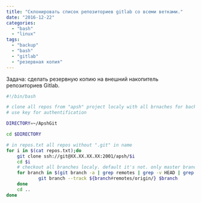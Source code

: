 ```yaml
---
title: "Склонировать список репозиториев gitlab со всеми ветками."
date: "2016-12-22"
categories: 
  - "bash"
  - "linux"
tags: 
  - "backup"
  - "bash"
  - "gitlab"
  - "резервная копия"
---
```


Задача: сделать резервную копию на внешний накопитель репозиториев Gitlab.

<!--more-->

```bash
#!/bin/bash

# clone all repos from "apsh" project localy with all brnaches for backup needs.
# use key for authentification

DIRECTORY=~/ApshGit

cd $DIRECTORY

# in repos.txt all repos without ".git" in name
for i in $(cat repos.txt);do
	git clone ssh://git@XX.XX.XX.XX:2001/apsh/$i
	cd $i
	# checkout all branches localy. default it's not. only master branch clone
	for branch in $(git branch -a | grep remotes | grep -v HEAD | grep -v master ); do
    	    git branch --track ${branch#remotes/origin/} $branch
	done
	cd ..
done

```
